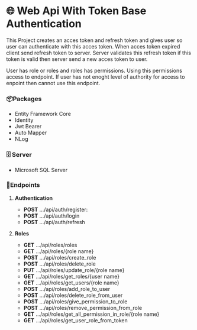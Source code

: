 # 🌐 Web Api With Token Base Authentication

This Project creates an acces token and refresh token and gives user so user can authenticate with this acces token. 
When acces token expired client send refresh token to server. 
Server validates this refresh token if this token is valid then server send a new acces token to user.

User has role or roles and roles has permissions. Using this permissions access to endpoint.
If user has not enoght level of authority for access to enpoint then cannot use this endpoint.

### 📦Packages
  - Entity Framework Core
  - Identity
  - Jwt Bearer
  - Auto Mapper
  - NLog

### 🗄 Server
  - Microsoft SQL Server

### 🏁Endpoints
  1. **Authentication**
     - **POST** .../api/auth/register:
     - **POST** .../api/auth/login
     - **POST** .../api/auth/refresh
       
  3. **Roles**
     - **GET** .../api/roles/roles
     - **GET** .../api/roles/{role name}
     - **POST** .../api/roles/create_role
     - **POST** .../api/roles/delete_role
     - **PUT** .../api/roles/update_role/{role name}
     - **GET** .../api/roles/get_roles/{user name}
     - **GET** .../api/roles/get_users/{role name}
     - **POST** .../api/roles/add_role_to_user
     - **POST** .../api/roles/delete_role_from_user
     - **POST** .../api/roles/give_permission_to_role
     - **POST** .../api/roles/remove_permission_from_role
     - **GET** .../api/roles/get_all_permission_in_role/{role name}
     - **GET** .../api/roles/get_user_role_from_token
